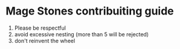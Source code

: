 # Mage Stones contribuiting guide
1. Please be respectful
2. avoid excessive nesting (more than 5 will be rejected)
3. don't reinvent the wheel
